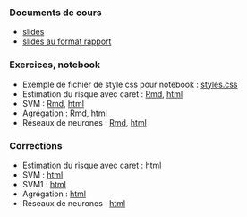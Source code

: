 ### Documents de cours

- [slides](https://lrouviere.github.io/ml_lecture/cours.pdf)
- [slides au format rapport](https://lrouviere.github.io/ml_lecture/cours_article.pdf)

### Exercices, notebook

- Exemple de fichier de style css pour notebook : [styles.css](https://lrouviere.github.io/ml_lecture/styles.css)
- Estimation du risque avec caret : [Rmd](https://lrouviere.github.io/ml_lecture/sujet_est_risque_caret.Rmd), [html](https://lrouviere.github.io/ml_lecture/sujet_est_risque_caret.nb.html)
- SVM : [Rmd](https://lrouviere.github.io/ml_lecture/sujet_svm.Rmd), [html](https://lrouviere.github.io/ml_lecture/sujet_svm.nb.html)
- Agrégation : [Rmd](https://lrouviere.github.io/ml_lecture/agregation.Rmd), [html](https://lrouviere.github.io/ml_lecture/agregation.nb.html)
- Réseaux de neurones : [Rmd](https://lrouviere.github.io/ml_lecture/sujet_reseau_neurones.Rmd), [html](https://lrouviere.github.io/ml_lecture/sujet_reseau_neurones.nb.html)


### Corrections

- Estimation du risque avec caret : [html](https://www.dropbox.com/s/yjibb2t8obzd2kd/est_risque_caret.html?dl=0)
- SVM : [html](https://www.dropbox.com/s/3ibse2n7eu0imqe/svm.html?dl=0)
- SVM1 : [html](svm.html)
- Agrégation : [html](https://www.dropbox.com/s/xex4s54nuhgpg7p/agregation.html?dl=0)
- Réseaux de neurones : [html](https://www.dropbox.com/s/qnk34o1tiqw1nb9/reseau_neurones.html?dl=0)
